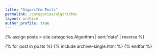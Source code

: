 ```yaml
---
title: "Algorithm Posts"
permalink: /categories/algorithm/
layout: archive
author_profile: true
---
```


{% assign posts = site.categories.Algorithm | sort:'date' | reverse %}

{% for post in posts %}
    {% include archive-single.html %}
{% endfor %}
